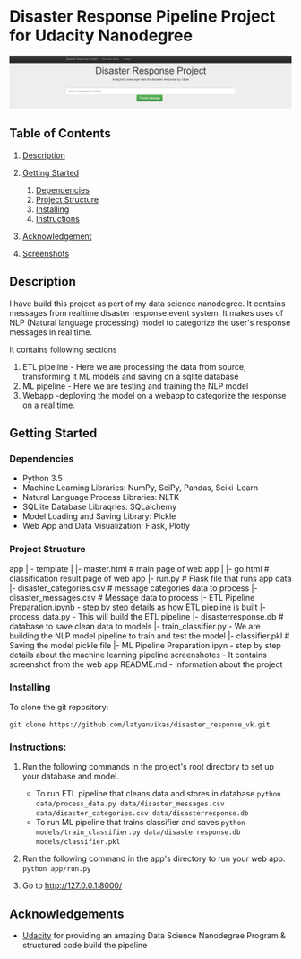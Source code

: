 # Disaster Response Pipeline Project for Udacity Nanodegree

![Intro Pic](screenshots/header.png)


## Table of Contents
1. [Description](#description)
2. [Getting Started](#getting_started)
	1. [Dependencies](#dependencies)
  	2. [Project Structure](#structure)
	3. [Installing](#installation)
	4. [Instructions](#Instructions)

5. [Acknowledgement](#acknowledgement)
6. [Screenshots](#screenshots)

<a name="descripton"></a>
## Description

I have build this project as pert of my data science nanodegree. It contains messages from realtime disaster response event system. It makes uses of NLP (Natural language processing) model to categorize the user's response messages in real time.

It contains following sections

1) ETL pipeline - Here we are processing the data from source, transforming it ML models and saving on a sqlite database
2) ML pipeline - Here we are testing and training the NLP model
3) Webapp -deploying the model on a webapp to categorize the response on a real time.

<a name="getting_started"></a>
## Getting Started

<a name="dependencies"></a>
### Dependencies
* Python 3.5
* Machine Learning Libraries: NumPy, SciPy, Pandas, Sciki-Learn
* Natural Language Process Libraries: NLTK
* SQLlite Database Libraqries: SQLalchemy
* Model Loading and Saving Library: Pickle
* Web App and Data Visualization: Flask, Plotly

<a name="structure"></a>
### Project Structure

app
| - template
| |- master.html # main page of web app
| |- go.html # classification result page of web app
|- run.py # Flask file that runs app
data
|- disaster_categories.csv # message categories data to process
|- disaster_messages.csv # Message data to process
|- ETL Pipeline Preparation.ipynb - step by step details as how ETL piepline is built
|- process_data.py - This will build the ETL pipeline
|- disasterresponse.db # database to save clean data to
models
|- train_classifier.py - We are building the NLP model pipeline to train and test the model
|- classifier.pkl # Saving the model pickle file
|- ML Pipeline Preparation.ipyn - step by step details about the machine learning pipeline
screenshotes - It contains screenshot from the web app
README.md - Information about the project

<a name="installation"></a>
### Installing
To clone the git repository:
```
git clone https://github.com/latyanvikas/disaster_response_vk.git
```

<a name="Instructions"></a>
### Instructions:
1. Run the following commands in the project's root directory to set up your database and model.

    - To run ETL pipeline that cleans data and stores in database
        `python data/process_data.py data/disaster_messages.csv data/disaster_categories.csv data/disasterresponse.db`
    - To run ML pipeline that trains classifier and saves
        `python models/train_classifier.py data/disasterresponse.db models/classifier.pkl`

2. Run the following command in the app's directory to run your web app.
    `python app/run.py`

3. Go to http://127.0.0.1:8000/

<a name="acknowledgement"></a>
## Acknowledgements

* [Udacity](https://www.udacity.com/) for providing an amazing Data Science Nanodegree Program & structured code build the pipeline


